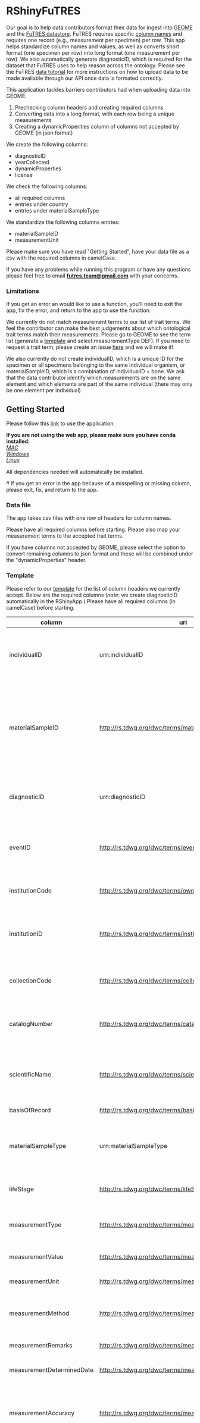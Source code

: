 # RShinyFuTRES

Our goal is to help data contributors format their data for ingest into <a href="https://geome-db.org/about">GEOME</a> and the <a href="https://futres-data-interface.netlify.app/">FuTRES datastore</a>. FuTRES requires specific <a href="https://github.com/futres/template/blob/master/template.csv">column names</a> and requires one record (e.g., measurement per specimen) per row. This app helps standardize column names and values, as well as converts short format (one specimen per row) into long format (one measurement per row). We also automatically generate diagnosticID, which is required for the dataset that FuTRES uses to help reason across the ontology. Please see the FuTRES <a href="https://futres.org/data_tutorial/">data tutorial</a> for more instructions on how to upload data to be made available through our API once data is formated correctly.

This application tackles barriers contributors had when uploading data into GEOME:

1. Prechecking column headers and creating required columns
2. Converting data into a long format, with each row being a unique measurements
3. Creating a dynamicProperities column of columns not accepted by GEOME (in json format)

We create the following columns:
* diagnosticID
* yearCollected
* dynamicProperties
* license

We check the following columns:
* all required columns
* entries under country
* entries under materialSampleType

We standardize the following columns entries:
* materialSampleID
* measurementUnit

Please make sure you have read "Getting Started", have your data file as a csv with the required columns in camelCase.

If you have any problems while running this program or have any questions please feel free to email <b>futres.team@gmail.com</b> with your concerns.

### Limitations

If you get an error an would like to use a function, you'll need to exit the app, fix the error, and return to the app to use the function.

We currently do not match measurement terms to our list of trait terms. We feel the contirbutor can make the best judgements about which ontological trait terms match their measurements. Please go to GEOME to see the term list (generate a <a href="https://futres.org/data_tutorial/#Generating%20a%20template">template</a> and select measurementType DEF). If you need to request a trait term, please create an issue <a href="https://github.com/futres/fovt/issues">here</a> and we will make it!

We also currently do not create individualID, which is a unique ID for the specimen or all specimens belonging to the same individual organism, or materialSampleID, which is a combination of individualID + bone. We ask that the data contributor identify which measurements are on the same element and which elements are part of the same individual (there may only be one element per individual).

## Getting Started

Please follow this <a href="https://futres.shinyapps.io/pyConvApp/">link</a> to use the application.

**If you are not using the web app, please make sure you have conda installed:** <br>
*<a href="https://docs.conda.io/projects/conda/en/latest/user-guide/install/macos.html">MAC</a>*<br>
*<a href="https://docs.conda.io/projects/conda/en/latest/user-guide/install/windows.html">Windows</a>*<br>
*<a href="https://docs.conda.io/projects/conda/en/latest/user-guide/install/linux.html">Linux</a>*<br>

All dependencies needed will automatically be installed.

*!!* If you get an error in the app because of a misspelling or missing column, please exit, fix, and return to the app.

### Data file

The app takes csv files with one row of headers for column names.

Please have all required columns before starting. Please also map your measurement terms to the accepted trait terms.

If you have columns not accepted by GEOME, please select the option to convert remaining columns to json format and these will be combined under the "dynamicProperties" header.

### Template

Please refer to our <a href="https://github.com/futres/template/blob/master/template.csv">template</a> for the list of column headers we currently accept. Below are the required columns (<i>note</i>: we create diagnosticID automatically in the RShinyApp.)
Please have all required columns (in camelCase) before starting.

column|uri|entity_alias|FuTRES_Use|type|example|Controlled_Vocabulary
-----------|----------------|------------------------------|------------------|--------------|-------------------------------|----------------------
individualID|urn:individualID|vertebrateOrganism|An identifier of a distinct individual (e.g. all bones within the same associated skeleton would have the same individualID).|string|UUID; institutionCode-collectionCode-catalogNumber|
materialSampleID|http://rs.tdwg.org/dwc/terms/materialSampleID|vertebrateOrganism|An identifier for the materialSample (single specimen, carcass, element, or bone) that is globally unique (e.g., each bone within an associated skeleton would have a unique materialSampleID).|string|UUID; institutionCode-collectionCode-catalogNumber|
diagnosticID|urn:diagnosticID|vertebrateOrganism|An identifier of a single measurement of a specimen / element that is globally unique.|string|UUID|
eventID|http://rs.tdwg.org/dwc/terms/eventID|vertebrateTraitObsProc,The collector's event identifier. This can be the same as the materialSampleID if you are using the diagnostics extension for tracking trait values.|string|UUID|
institutionCode|http://rs.tdwg.org/dwc/terms/ownerInstitutionCode|vertebrateOrganism|The code or abbreviation for the institution or museum.|string|NMNH for the National Museum of Natural History|
institutionID|http://rs.tdwg.org/dwc/terms/institutionID|vertebrateOrganism|An identifier for the institution having custody of the object(s) or information referred to in the record.|string|URL|
collectionCode|http://rs.tdwg.org/dwc/terms/collectionCode|vertebrateOrganism|The code or abbreviation for the collection or department within the museum.|string|PAL for Department of Paleontology|
catalogNumber|http://rs.tdwg.org/dwc/terms/catalogNumber|vertebrateOrganism|An identifier (preferably unique) assigned to the specimen by the institution or museum.|numerical|12345|
scientificName|http://rs.tdwg.org/dwc/terms/scientificName|vertebrateOrganism|The lowest taxonomic identification for a specimen, preferably with authorship information.|string|Neotoma cinerea|
basisOfRecord|http://rs.tdwg.org/dwc/terms/basisOfRecord|vertebrateOrganism|The specific nature of the specimen.|string||PreservedSpecimen| FossilSpecimen| LivingSpecimen| HumanObservation| MachineObservation
materialSampleType|urn:materialSampleType|vertebrateTraitObsProc|The completeness of the materialSample.|string|whole organism, part organism, whole bone, part bone, whole skeleton, gutted, skinned, gutted and skinned
lifeStage|http://rs.tdwg.org/dwc/terms/lifeStage|vertebrateOrganism|The age class or life stage of the specimen being measured.|string|Not Applicable, Not Collected, adult, immature, juvenile, subadult
measurementType|http://rs.tdwg.org/dwc/terms/measurementType|measurementDatum|The trait and anatomical or physiological feature being measured.|string||CV from list of traits
measurementValue|http://rs.tdwg.org/dwc/terms/measurementValue|measurementDatum|The numerical value of measurement.|numerical|45|
measurementUnit|http://rs.tdwg.org/dwc/terms/measurementUnit|measurementDatum|The unit associated with the measurementValue.|string||mm, cm, m, in, ft, km, g, kg, oz, lb
measurementMethod|http://rs.tdwg.org/dwc/terms/measurementMethod|measurementDatum|The description, reference, or URL of the method used for measurementType.|string|used calipers for measurementType|
measurementRemarks|http://rs.tdwg.org/dwc/terms/measurementRemarks|measurementDatum|Comments or notes accompanying MeasurementType.|string|75% of epiphysis|
measurementDeterminedDate|http://rs.tdwg.org/dwc/terms/measurementDeterminedDate|measurementDatum|The date the measurementValue was taken.|string|23/12/10|
measurementAccuracy|http://rs.tdwg.org/dwc/terms/measurementAccuracy|measurementDatum|The numerical value of measurement error for the measurementValue of either the instrument or the measurer.|string|10mm|
verbatimEventDate|http://rs.tdwg.org/dwc/terms/verbatimEventDate|vertebrateTraitObsProc|The original representation of the date and time of observation or collection.|string|date of collection event, not of measurement; Jun 1847|
yearCollected|urn:yearCollected|vertebrateTraitObsProc|The year the specimen or sample was collected.|integer|1999|
samplingProtocol|http://rs.tdwg.org/dwc/iri/samplingProtocol|vertebrateTraitObsProc|The method/protocol, reference, or URL of MeasurementType.|string|Von Der Dreish 1976|
locality|http://rs.tdwg.org/dwc/terms/locality|vertebrateTraitObsProc|The specific description of site.|string|Tecal or Quarry 4|
country|http://rs.tdwg.org/dwc/terms/county|vertebrateTraitObsProc|The country of observation or collection.|string|USA|
references|http://purl.org/dc/terms/references|vertebrateTraitObsProc|A related resource that is referenced or otherwise pointed to by the described resource.|string|DOI or Journal of Vertebrate Paleontology citation format|

### Data Format

We accept datasets that are in <b>short</b> format, with each row being a specimen, and possibly internal abbreviations for data fields:

```
CatalogNo.  Date  Management Unit     County Sex  Age Status  Weight  Length 
0        5/19/87        Mt Emily   Umatilla   F    4      A   105.0    75.0 
1        8/12/87          Chetco      Curry   F    5      A    64.0     NaN 
2        9/21/87         Santiam  Clackamas   M    2      A   116.0    76.0 
3        9/28/87          Chetco      Curry   F    3      A    74.0    70.0 
4        10/4/87        McKenzie       Lane   F    2      A    76.0    73.0 
...          ...             ...        ...  ..  ...    ...     ...     ...  
7836   11/7/2019         Starkey      Union   F    0      A    25.0     NaN  
7837   11/7/2019         Starkey      Union   M    0      A    28.0     NaN  
7838   11/7/2019         Starkey      Union   M    0      A    28.0     NaN  
7839  11/30/2019         Siuslaw       Lane   M    0      A    37.0    52.0  
7840  11/30/2019         Siuslaw       Lane   M    0      A    43.0    58.0  

```
To make datasets interoperable with one another, the data needs to be transformed into <b>long</b> format, where each row is a measurement, and specimens are connected through the field individualID:

```
CatalogNo.  Date     Sex  Age materialSampleType measurementValue  measurementType  measurementUnit       verbatimLocality yearCollected
0     1987-05-19  female    4     whole organism      47627.19885        body mass               g     Mt Emily, Umatilla          1987
0     1987-05-19  female    4     whole organism           1905.0      body length              mm     Mt Emily, Umatilla          1987
1     1987-08-12  female    5     whole organism      29029.91168        body mass               g          Chetco, Curry          1987
1     1987-08-12  female    5     whole organism              NaN      body length              mm          Chetco, Curry          1987
2     1987-09-21    male    2     whole organism      52616.71492        body mass               g     Santiam, Clackamas          1987
2     1987-09-21    male    2     whole organism           1930.4      body length              mm     Santiam, Clackamas          1987
3     1987-09-28  female    3     whole organism      33565.83538        body mass               g          Chetco, Curry          1987
3     1987-09-28  female    3     whole organism           1778.0      body length              mm          Chetco, Curry          1987
4     1987-10-04  female    2     whole organism      34473.02012        body mass               g          McKenzie, Lane         1987
4     1987-10-04  female    2     whole organism           1854.2      body length              mm          McKenzie, Lane         1987
...          ...     ...  ...                ...          ...     ...                 ...           ...
7836  2019-11-07  female    0     whole organism      11339.80925        body mass                g         Starkey, Union         2019
7836  2019-11-07  female    0     whole organism              NaN      body length               mm         Starkey, Union         2019
7837  2019-11-07    male    0     whole organism      12700.58636        body mass                g         Starkey, Union         2019
7837  2019-11-07    male    0     whole organism              NaN      body length               mm         Starkey, Union         2019
7838  2019-11-07    male    0     whole organism      12700.58636        body mass                g         Starkey, Union         2019
7838  2019-11-07    male    0     whole organism              NaN      body length               mm         Starkey, Union         2019
7839  2019-11-30    male    0     whole organism      16782.91769        body mass                g          Siuslaw, Lane         2019
7839  2019-11-30    male    0     whole organism           1320.8      body length               mm          Siuslaw, Lane         2019
7840  2019-11-30    male    0     whole organism      19504.47191        body mass                g          Siuslaw, Lane         2019
7840  2019-11-30    male    0     whole organism           1473.2      body length               mm          Siuslaw, Lane         2019

```

#### Country 

The country list is a controlled vocabulary accepted by GEOME (generate a <a href="https://futres.org/data_tutorial/#Generating%20a%20template">template</a> and select country DEF). If the country no longer exists, please usethe latitude and longitude to determine the current country name.

#### Year Collected

yearCollected is only the year from any date (event date, field date, etc.) column you may have. Please see below for formatting.

-----------------------------------------------------------------------------------------------------------------------
#### Formating dates
            
To achive best results, please set eventDate to a "YYYY-MM-DD" (format. To do this in <i>excel</i>, follow these steps:

      1) Select the column heading in which your date values are listed 
      2) Right click and select "Format Cells"
      3) Go to the "eventDate" category
      4) Select the "year-month-day" format and click "OK"
      
 To do this in <i>google sheets</i>, follow these steps:
 
      1) Select the cells containing dates
      2) Select "Format", then "Number", then "Custom date and time"
      3) Select the option example "1930-08-05"
      4) Click "Apply"
            
<i><b>Note</b>: you do not need to format a date column if yearCollected already exists</i>

-----------------------------------------------------------------------------------------------------------------------

-----------------------------------------------------------------------------------------------------------------------
#### Formaing units

If you have a mix of measurement units for a type of measurement (e.g., mass in both grams and pounds), please standardize before proceeding.

-----------------------------------------------------------------------------------------------------------------------

## Functions

#### Standardizing entries

```
matSampType()
```
The materialSampleType function checks that the values in this column match those accepted in GEOME. The accepted materialSampleTypes are: 
- whole organism
- part organism
- whole bone
- part bone
- whole skeleton
- gutted
- skinned
- gutted and skinned

```
sex()
```
The sex function helps standardize sex terms to a controlled vocabulary accepted by GEOME. For example, it takes values like "F" and "M" and changes them 
into "female" and "male". This function also checks for values that it does not recognize and changes them into "not collected".

_Measurement Units_

```
inConv()
```
The inConv() function changes values in inches to millimeters (1 inch = 2.54 millimeters).
            
```
cmConv()
```
The cmConv() function changes values in centimeters to millimeters. 
            
```
mConv()
```
the mConv() function changes values in meters to millimeters.

```
lbsConv()
```
The lbsConv() function changes values in pounds to grams (1 pound = 453.59237 grams).
            
```
kgConv()
```
The kgConv() function changes values in kilograms to grams.
            
```
mgConv()
```
The mgConv() function changes values in milligrams to grams. 

#### Checking required fields and entries

```
colcheck()
```
This function goes through all of the column names in the user inserted dataframe and figures out which column names do not match the <a href="https://github.com/futres/template/blob/master/template.csv">FuTRES template</a> and which of the required column names are missing. If you are mising required columns, please exit the app and fix.

```
countryValidity()
```
If your dataframe has a "country" column this function will make sure that all of the countries listed on there are recognized by GENOME (generate a <a href="https://futres.org/data_tutorial/#Generating%20a%20template">template</a> and select country DEF). If the country no longer exists, please use the lat/long to find the current country.

#### Creating required fields
```
yc()
```
The year collected function extracts information from the *modified* date column in order to only present the year in which the data was collected.

```
license()
```
Adds licensing to the data. Licenses are assumed to be <a href="https://creativecommons.org/publicdomain/zero/1.0/legalcode">CC0</a>, unless specified as <a href="https://creativecommons.org/licenses/by/4.0/">CC BY</a> or <a href="https://opensource.org/licenses/BSD-3-Clause">BSD</a>.

```
diagnosticID()
```
The diagnosticID is unique for each row (i.e., record) and is applied <i>after</i> the dataMelt() function. This is automatic.

#### Formating data

```
dataMelt()
```
The dataMelt function turns <b>short</b> data into <b>long</b> format, with each row as a measurement. It takes the measurementType columns (e.g., body mass, total length, etc.) and turns them into rows with the values into a new column measurementValue. Values can be connected by individualID (for all measurements of elements of an individual) and materialSampleID (for all measurements of an element from an individual).

#### Retaining metadata

```
verLocal()
```
The verbaitm locality function combines the existing columns which holds data regarding the location of the data into one column to retain original site identification.
            
```
to_json()
```
Converts all columns that do not match the <a href="https://github.com/futres/template/blob/master/template.csv">template</a> into a singular <a href="https://dwc.tdwg.org/list/#dwc_dynamicProperties">dwc:dynamicProperties</a> column. This is automatic.

-----------------------------------------------------------------------------------------------------------------------

## After function application
            
Once users are done applying all of their desired functions they can proceed to download the cleaned version of their original dataframe onto their local drive and upload it to GEOME under the FuTRES project for validation and ingest into the FuTRES datastore.
